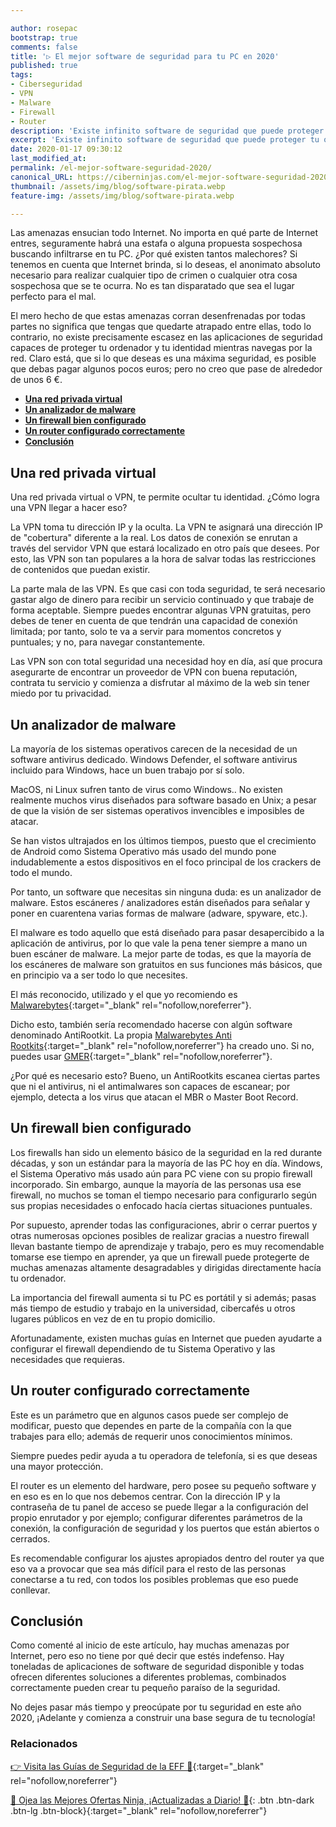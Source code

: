 ```yaml
---

author: rosepac
bootstrap: true
comments: false
title: '▷ El mejor software de seguridad para tu PC en 2020'
published: true
tags:
- Ciberseguridad
- VPN
- Malware
- Firewall
- Router
description: 'Existe infinito software de seguridad que puede proteger tu ordenador y a tu identidad mientras navegas por Internet; por ello lo mejor es indicar las tipologías necesarias y no programas concretos'
excerpt: 'Existe infinito software de seguridad que puede proteger tu ordenador y a tu identidad mientras navegas por Internet; por ello lo mejor es indicar las tipologías necesarias y no programas concretos'
date: 2020-01-17 09:30:12
last_modified_at: 
permalink: /el-mejor-software-seguridad-2020/
canonical_URL: https://ciberninjas.com/el-mejor-software-seguridad-2020/
thumbnail: /assets/img/blog/software-pirata.webp
feature-img: /assets/img/blog/software-pirata.webp

---
```


Las amenazas ensucian todo Internet. No importa en qué parte de Internet entres, seguramente habrá una estafa o alguna propuesta sospechosa buscando infiltrarse en tu PC. ¿Por qué existen tantos malechores? Si tenemos en cuenta que Internet brinda, si lo deseas, el anonimato absoluto necesario para realizar cualquier tipo de crimen o cualquier otra cosa sospechosa que se te ocurra. No es tan disparatado que sea el lugar perfecto para el mal.

El mero hecho de que estas amenazas corran desenfrenadas por todas partes no significa que tengas que quedarte atrapado entre ellas, todo lo contrario, no existe precisamente escasez en las aplicaciones de seguridad capaces de proteger tu ordenador y tu identidad mientras navegas por la red. Claro está, que si lo que deseas es una máxima seguridad, es posible que debas pagar algunos pocos euros; pero no creo que pase de alrededor de unos 6 €.

- [**Una red privada virtual**](#una-red-privada-virtual)
- [**Un analizador de malware**](#un-analizador-de-malware)
- [**Un firewall bien configurado**](#un-firewall-bien-configurado)
- [**Un router configurado correctamente**](#un-router-configurado-correctamente)
- [**Conclusión**](#conclusión)

## **Una red privada virtual**

Una red privada virtual o VPN, te permite ocultar tu identidad. ¿Cómo logra una VPN llegar a hacer eso?

La VPN toma tu dirección IP y la oculta. La VPN te asignará una dirección IP de "cobertura" diferente a la real. Los datos de conexión se enrutan a través del servidor VPN que estará localizado en otro país que desees. Por esto, las VPN son tan populares a la hora de salvar todas las restricciones de contenidos que puedan existir.

La parte mala de las VPN. Es que casi con toda seguridad, te será necesario gastar algo de dinero para recibir un servicio continuado y que trabaje de forma aceptable. Siempre puedes encontrar algunas VPN gratuitas, pero debes de tener en cuenta de que tendrán una capacidad de conexión limitada; por tanto, solo te va a servir para momentos concretos y puntuales; y no, para navegar constantemente.

Las VPN son con total seguridad una necesidad hoy en día, así que procura asegurarte de encontrar un proveedor de VPN con buena reputación, contrata tu servicio y comienza a disfrutar al máximo de la web sin tener miedo por tu privacidad.

## **Un analizador de malware**

La mayoría de los sistemas operativos carecen de la necesidad de un software antivirus dedicado. Windows Defender, el software antivirus incluido para Windows, hace un buen trabajo por sí solo.

MacOS, ni Linux sufren tanto de virus como Windows.. No existen realmente muchos virus diseñados para software basado en Unix; a pesar de que la visión de ser sistemas operativos invencibles e imposibles de atacar.

Se han vistos ultrajados en los últimos tiempos, puesto que el crecimiento de Android como Sistema Operativo más usado del mundo pone indudablemente a estos dispositivos en el foco principal de los crackers de todo el mundo.

Por tanto, un software que necesitas sin ninguna duda: es un analizador de malware. Estos escáneres / analizadores están diseñados para señalar y poner en cuarentena varias formas de malware (adware, spyware, etc.).

El malware es todo aquello que está diseñado para pasar desapercibido a la aplicación de antivirus, por lo que vale la pena tener siempre a mano un buen escáner de malware. La mejor parte de todas, es que la mayoría de los escáneres de malware son gratuitos en sus funciones más básicos, que en principio va a ser todo lo que necesites.

El más reconocido, utilizado y el que yo recomiendo es [Malwarebytes](https://es.malwarebytes.com/mwb-download/){:target="_blank" rel="nofollow,noreferrer"}.

Dicho esto, también sería recomendado hacerse con algún software denominado AntiRootkit. La propia [Malwarebytes Anti Rootkits](https://es.malwarebytes.com/antirootkit/){:target="_blank" rel="nofollow,noreferrer"} ha creado uno. Si no, puedes usar [GMER](https://www.infospyware.com/antirootkits/gmer-antirootkit/){:target="_blank" rel="nofollow,noreferrer"}.

¿Por qué es necesario esto? Bueno, un AntiRootkits escanea ciertas partes que ni el antivirus, ni el antimalwares son capaces de escanear; por ejemplo, detecta a los virus que atacan el MBR o Master Boot Record.

## **Un firewall bien configurado**

Los firewalls han sido un elemento básico de la seguridad en la red durante décadas, y son un estándar para la mayoría de las PC hoy en día. Windows, el Sistema Operativo más usado aún para PC viene con su propio firewall incorporado. Sin embargo, aunque la mayoría de las personas usa ese firewall, no muchos se toman el tiempo necesario para configurarlo según sus propias necesidades o enfocado hacía ciertas situaciones puntuales.

Por supuesto, aprender todas las configuraciones, abrir o cerrar puertos y otras numerosas opciones posibles de realizar gracias a nuestro firewall llevan bastante tiempo de aprendizaje y trabajo, pero es muy recomendable tomarse ese tiempo en aprender, ya que un firewall puede protegerte de muchas amenazas altamente desagradables y dirigidas directamente hacía tu ordenador.

La importancia del firewall aumenta si tu PC es portátil y si además; pasas más tiempo de estudio y trabajo en la universidad, cibercafés u otros lugares públicos en vez de en tu propio domicilio.

Afortunadamente, existen muchas guías en Internet que pueden ayudarte a configurar el firewall dependiendo de tu Sistema Operativo y las necesidades que requieras.

## **Un router configurado correctamente**

Este es un parámetro que en algunos casos puede ser complejo de modificar, puesto que dependes en parte de la compañía con la que trabajes para ello; además de requerir unos conocimientos mínimos.

Siempre puedes pedir ayuda a tu operadora de telefonía, si es que deseas una mayor protección.

El router es un elemento del hardware, pero posee su pequeño software y en eso es en lo que nos debemos centrar. Con la dirección IP y la contraseña de tu panel de acceso se puede llegar a la configuración del propio enrutador y por ejemplo; configurar diferentes parámetros de la conexión, la configuración de seguridad y los puertos que están abiertos o cerrados.

Es recomendable configurar los ajustes apropiados dentro del router ya que eso va a provocar que sea más difícil para el resto de las personas conectarse a tu red, con todos los posibles problemas que eso puede conllevar.

## **Conclusión**

Como comenté al inicio de este artículo, hay muchas amenazas por Internet, pero eso no tiene por qué decir que estés indefenso. Hay toneladas de aplicaciones de software de seguridad disponible y todas ofrecen diferentes soluciones a diferentes problemas, combinados correctamente pueden crear tu pequeño paraíso de la seguridad.

No dejes pasar más tiempo y preocúpate por tu seguridad en este año 2020, ¡Adelante y comienza a construir una base segura de tu tecnología!

### **Relacionados** <!-- omit in toc -->

[👉 Visita las Guías de Seguridad de la EFF 🔐](/eff/){:target="_blank" rel="nofollow,noreferrer"}

[🎁 Ojea las Mejores Ofertas Ninja, ¡Actualizadas a Diario! 🛒](https://www.amazon.es/shop/cibercursos){: .btn .btn-dark .btn-lg .btn-block}{:target="_blank" rel="nofollow,noreferrer"}